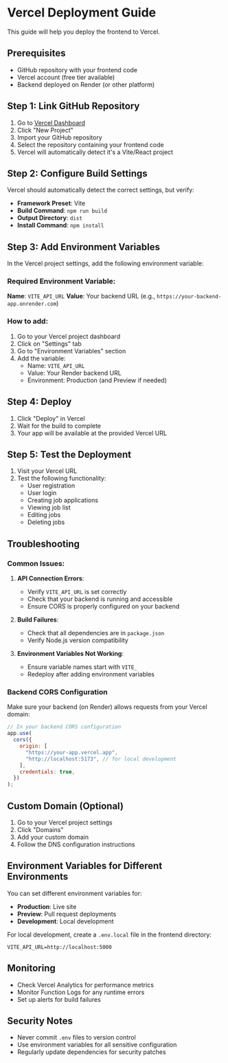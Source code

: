 # Vercel Deployment Guide

This guide will help you deploy the frontend to Vercel.

## Prerequisites

- GitHub repository with your frontend code
- Vercel account (free tier available)
- Backend deployed on Render (or other platform)

## Step 1: Link GitHub Repository

1. Go to [Vercel Dashboard](https://vercel.com/dashboard)
2. Click "New Project"
3. Import your GitHub repository
4. Select the repository containing your frontend code
5. Vercel will automatically detect it's a Vite/React project

## Step 2: Configure Build Settings

Vercel should automatically detect the correct settings, but verify:

- **Framework Preset**: Vite
- **Build Command**: `npm run build`
- **Output Directory**: `dist`
- **Install Command**: `npm install`

## Step 3: Add Environment Variables

In the Vercel project settings, add the following environment variable:

### Required Environment Variable:

**Name**: `VITE_API_URL`
**Value**: Your backend URL (e.g., `https://your-backend-app.onrender.com`)

### How to add:

1. Go to your Vercel project dashboard
2. Click on "Settings" tab
3. Go to "Environment Variables" section
4. Add the variable:
   - Name: `VITE_API_URL`
   - Value: Your Render backend URL
   - Environment: Production (and Preview if needed)

## Step 4: Deploy

1. Click "Deploy" in Vercel
2. Wait for the build to complete
3. Your app will be available at the provided Vercel URL

## Step 5: Test the Deployment

1. Visit your Vercel URL
2. Test the following functionality:
   - User registration
   - User login
   - Creating job applications
   - Viewing job list
   - Editing jobs
   - Deleting jobs

## Troubleshooting

### Common Issues:

1. **API Connection Errors**:
   - Verify `VITE_API_URL` is set correctly
   - Check that your backend is running and accessible
   - Ensure CORS is properly configured on your backend

2. **Build Failures**:
   - Check that all dependencies are in `package.json`
   - Verify Node.js version compatibility

3. **Environment Variables Not Working**:
   - Ensure variable names start with `VITE_`
   - Redeploy after adding environment variables

### Backend CORS Configuration

Make sure your backend (on Render) allows requests from your Vercel domain:

```javascript
// In your backend CORS configuration
app.use(
  cors({
    origin: [
      "https://your-app.vercel.app",
      "http://localhost:5173", // for local development
    ],
    credentials: true,
  })
);
```

## Custom Domain (Optional)

1. Go to your Vercel project settings
2. Click "Domains"
3. Add your custom domain
4. Follow the DNS configuration instructions

## Environment Variables for Different Environments

You can set different environment variables for:

- **Production**: Live site
- **Preview**: Pull request deployments
- **Development**: Local development

For local development, create a `.env.local` file in the frontend directory:

```env
VITE_API_URL=http://localhost:5000
```

## Monitoring

- Check Vercel Analytics for performance metrics
- Monitor Function Logs for any runtime errors
- Set up alerts for build failures

## Security Notes

- Never commit `.env` files to version control
- Use environment variables for all sensitive configuration
- Regularly update dependencies for security patches
